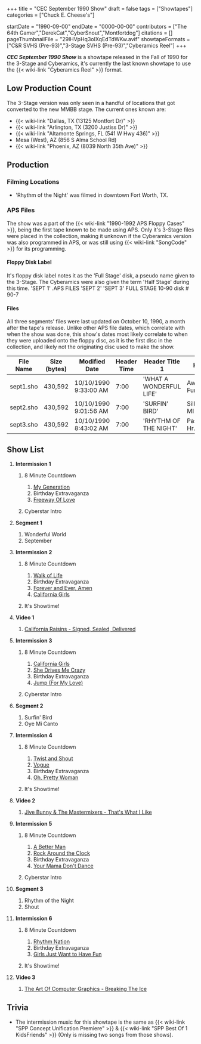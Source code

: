 +++
title = "CEC September 1990 Show"
draft = false
tags = ["Showtapes"]
categories = ["Chuck E. Cheese's"]


startDate = "1990-09-00"
endDate = "0000-00-00"
contributors = ["The 64th Gamer","DerekCat","CyberSnout","Montfortdog"]
citations = []
pageThumbnailFile = "29lHVpHq3oIXqEdTdWKw.avif"
showtapeFormats = ["C&R SVHS (Pre-93)","3-Stage SVHS (Pre-93)","Cyberamics Reel"]
+++

***CEC September 1990 Show*** is a showtape released in the Fall of 1990 for the 3-Stage and Cyberamics, it's currently the last known showtape to use the {{< wiki-link "Cyberamics Reel" >}} format.

## Low Production Count

The 3-Stage version was only seen in a handful of locations that got converted to the new MMBB stage. The current ones known are:

- {{< wiki-link "Dallas, TX (13125 Montfort Dr)" >}}
- {{< wiki-link "Arlington, TX (3200 Justiss Dr)" >}}
- {{< wiki-link "Altamonte Springs, FL (541 W Hwy 436)" >}}
- Mesa (West), AZ (856 S Alma School Rd)
- {{< wiki-link "Phoenix, AZ (8039 North 35th Ave)" >}}

## Production

### Filming Locations

- 'Rhythm of the Night' was filmed in downtown Fort Worth, TX.

### APS Files

The show was a part of the {{< wiki-link "1990-1992 APS Floppy Cases" >}}, being the first tape known to be made using APS. Only it's 3-Stage files were placed in the collection, making it unknown if the Cyberamics version was also programmed in APS, or was still using {{< wiki-link "SongCode" >}} for its programming.

#### Floppy Disk Label

It's floppy disk label notes it as the 'Full Stage' disk, a pseudo name given to the 3-Stage. The Cyberamics were also given the term 'Half Stage' during this time. 'SEPT 1' .APS FILES 'SEPT 2' 'SEPT 3' FULL STAGE 10-90 disk # 90-7

#### Files

All three segments' files were last updated on October 10, 1990, a month after the tape's release. Unlike other APS file dates, which correlate with when the show was done, this show's dates most likely correlate to when they were uploaded onto the floppy disc, as it is the first disc in the collection, and likely not the originating disc used to make the show.

| File Name | Size (bytes) | Modified Date         | Header Time | Header Title 1          | Header Title 2                 |
|-----------|--------------|-----------------------|-------------|-------------------------|--------------------------------|
| sept1.sho | 430,592      | 10/10/1990 9:33:00 AM | 7:00        | 'WHAT A WONDERFUL LIFE' | Awful Furry\\'SEPTEMBER        |
| sept2.sho | 430,592      | 10/10/1990 9:01:56 AM | 7:00        | 'SURFIN' BIRD'          | Silliest Songs\\'OYE MI CANTO' |
| sept3.sho | 430,592      | 10/10/1990 8:43:02 AM | 7:00        | 'RHYTHM OF THE NIGHT'   | Pasq. Am. Hr./'SHOUT'          |

## Show List

01. **Intermission 1**
    
    1. 8 Minute Countdown
       
       1. [My Generation](https://en.wikipedia.org/wiki/My_Generation)
       2. Birthday Extravaganza
       3. [Freeway Of Love](https://en.wikipedia.org/wiki/Freeway_of_Love)
    2. Cyberstar Intro
02. **Segment 1**
    
    1. Wonderful World
    2. September
03. **Intermission 2**
    
    1. 8 Minute Countdown
       
       1. [Walk of Life](https://en.wikipedia.org/wiki/Walk_of_Life)
       2. Birthday Extravaganza
       3. [Forever and Ever, Amen](https://en.wikipedia.org/wiki/Forever_and_Ever,_Amen)
       4. [California Girls](https://en.wikipedia.org/wiki/California_Girls)
    2. It's Showtime!
04. **Video 1**
    
    1. [California Raisins - Signed, Sealed, Delivered](https://en.wikipedia.org/wiki/Meet_the_Raisins!)
05. **Intermission 3**
    
    1. 8 Minute Countdown
       
       1. [California Girls](https://en.wikipedia.org/wiki/California_Girls)
       2. [She Drives Me Crazy](https://en.wikipedia.org/wiki/She_Drives_Me_Crazy)
       3. Birthday Extravaganza
       4. [Jump (For My Love)](https://en.wikipedia.org/wiki/Jump_%28For_My_Love%29)
    2. Cyberstar Intro
06. **Segment 2**
    
    1. Surfin' Bird
    2. Oye Mi Canto
07. **Intermission 4**
    
    1. 8 Minute Countdown
       
       1. [Twist and Shout](https://en.wikipedia.org/wiki/Please_Please_Me)
       2. [Vogue](https://en.wikipedia.org/wiki/Vogue_%28Madonna_song%29)
       3. Birthday Extravaganza
       4. [Oh, Pretty Woman](https://en.wikipedia.org/wiki/Oh,_Pretty_Woman)
    2. It's Showtime!
08. **Video 2**
    
    1. [Jive Bunny &amp; The Mastermixers - That's What I Like](https://en.wikipedia.org/wiki/That%27s_What_I_Like_%28Jive_Bunny_and_the_Mastermixers_song%29)
09. **Intermission 5**
    
    1. 8 Minute Countdown
       
       1. [A Better Man](https://en.wikipedia.org/wiki/A_Better_Man_%28Clint_Black_song%29)
       2. [Rock Around the Clock](https://en.wikipedia.org/wiki/Rock_Around_the_Clock)
       3. Birthday Extravaganza
       4. [Your Mama Don't Dance](https://en.wikipedia.org/wiki/Your_Mama_Don%27t_Dance)
    2. Cyberstar Intro
10. **Segment 3**
    
    1. Rhythm of the Night
    2. Shout
11. **Intermission 6**
    
    1. 8 Minute Countdown
       
       1. [Rhythm Nation](https://en.wikipedia.org/wiki/Rhythm_Nation)
       2. Birthday Extravaganza
       3. [Girls Just Want to Have Fun](https://en.wikipedia.org/wiki/Girls_Just_Want_to_Have_Fun)
    2. It's Showtime!
12. **Video 3**
    
    1. [The Art Of Computer Graphics - Breaking The Ice](https://en.wikipedia.org/wiki/Odyssey_Productions)

## Trivia

- The intermission music for this showtape is the same as {{< wiki-link "SPP Concept Unification Premiere" >}} &amp; {{< wiki-link "SPP Best Of 1 KidsFriends" >}} (Only is missing two songs from those shows).